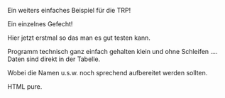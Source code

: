 Ein weiters einfaches Beispiel für die TRP!

Ein einzelnes Gefecht!

Hier jetzt erstmal so das man es gut testen kann.

Programm technisch ganz einfach gehalten klein und ohne Schleifen .... Daten sind direkt in der Tabelle.

Wobei die Namen u.s.w. noch sprechend aufbereitet werden sollten.

HTML pure. 
